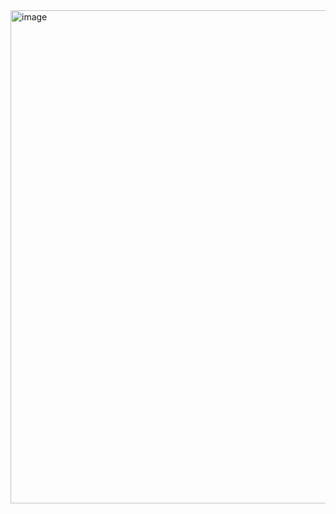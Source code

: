 <img width="789" alt="image" src="https://github.com/ksenyavz/portfolio/assets/146591174/618d594e-4499-42a0-b6eb-ac7c57a84ad1">

